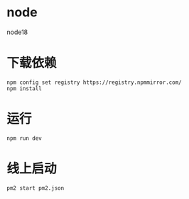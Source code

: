 # node

node18

# 下载依赖

```
npm config set registry https://registry.npmmirror.com/
npm install
```

# 运行

```
npm run dev
```

# 线上启动

```
pm2 start pm2.json
```

